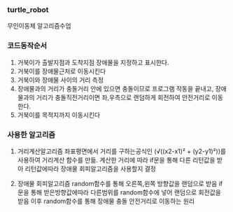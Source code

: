###  turtle_robot
무인이동체 알고리즘수업
### 코드동작순서
1. 거북이가 출발지점과 도착지점 장애물을 지정하고 표시한다.
2. 거북이를 장애물근처로 이동시킨다
3. 거북이와 장애물 사이의 거리 측정
4. 장애물과의 거리가 충돌거리 안에 있으면 충돌이므로 프로그램 작동을 끝내고,
   장애물과의 거리가  충돌직전거리이면 좌,우측으로 랜덤하게 회전하여 안전거리로 이동한다.
5. 거북이를 목적지까지 이동시킨다
### 사용한 알고리즘
1. 거리계산알고리즘
   좌표평면에서 거리를 구하는공식인 (√((x2-x1)² + (y2-y1)²))를 사용하여 거리계산 함수를 만듦.
   계산한 거리에 따라 if문을 통해 다른 리턴값을 받아 리턴값에따라 장애물 회피알고리즘을 사용할지 결정

2. 장애물 회피알고리즘
   random함수를 통해 오른쪽,왼쪽 방향값을 랜덤으로 받음
   if문을 통해 받은방향값에따라 다른범위를 random함수에 넣어 랜덤으로 회전값을 받음
   이후 random함수를 통해 장애물 충돌 안전거리로 이동하는 원리  
     
